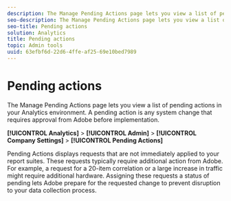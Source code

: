 ```yaml
---
description: The Manage Pending Actions page lets you view a list of pending actions in your Analytics environment. A pending action is any system change that requires approval from Adobe before implementation.
seo-description: The Manage Pending Actions page lets you view a list of pending actions in your Analytics environment. A pending action is any system change that requires approval from Adobe before implementation.
seo-title: Pending actions
solution: Analytics
title: Pending actions
topic: Admin tools
uuid: 63efbf6d-22d6-4ffe-af25-69e10bed7989
---
```


# Pending actions

The Manage Pending Actions page lets you view a list of pending actions in your Analytics environment. A pending action is any system change that requires approval from Adobe before implementation.

**[!UICONTROL Analytics]** > **[!UICONTROL Admin]** > **[!UICONTROL Company Settings]** > **[!UICONTROL Pending Actions]**

Pending Actions displays requests that are not immediately applied to your report suites. These requests typically require additional action from Adobe. For example, a request for a 20-item correlation or a large increase in traffic might require additional hardware. Assigning these requests a status of pending lets Adobe prepare for the requested change to prevent disruption to your data collection process. 
